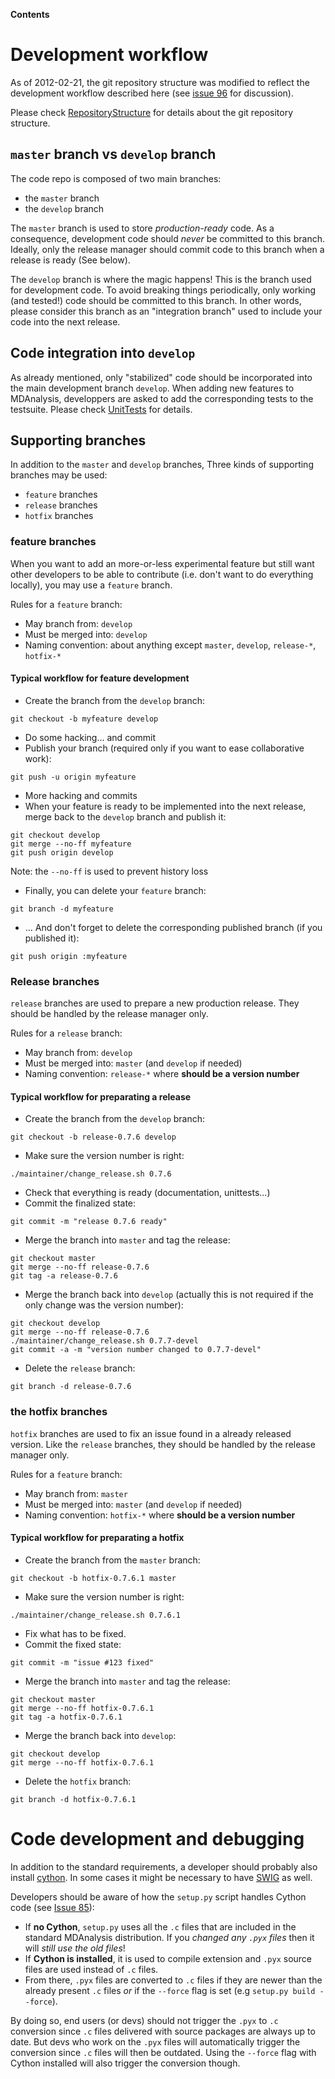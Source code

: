 **Contents**


# Development workflow #

As of 2012-02-21, the git repository structure was modified to reflect the development workflow described here (see [issue 96](http://issues.mdanalysis.org/96) for discussion).

Please check [RepositoryStructure](RepositoryStructure) for details about the git repository structure.

## `master` branch vs `develop` branch ##
The code repo is composed of two main branches:
  * the `master` branch
  * the `develop` branch

The `master` branch is used to store _production-ready_ code. As a consequence, development code should _never_ be committed to this branch. Ideally, only the release manager should commit code to this branch when a release is ready (See below).

The `develop` branch is where the magic happens! This is the branch used for development code. To avoid breaking things periodically, only working (and tested!) code should be committed to this branch. In other words, please consider this branch as an "integration branch" used to include your code into the next release.

## Code integration into `develop` ##

As already mentioned, only "stabilized" code should be incorporated into the main development branch `develop`. When adding new features to MDAnalysis, developpers are asked to add the corresponding tests to the testsuite. Please check [UnitTests](UnitTests) for details.

## Supporting branches ##
In addition to the `master` and `develop` branches, Three kinds of supporting branches may be used:
  * `feature` branches
  * `release` branches
  * `hotfix` branches

### feature branches ###

When you want to add an more-or-less experimental feature but still want other developers to be able to contribute (i.e. don't want to do everything locally), you may use a `feature` branch.

Rules for a `feature` branch:
  * May branch from: `develop`
  * Must be merged into: `develop`
  * Naming convention: about anything except `master`, `develop`, `release-*`, `hotfix-*`

#### Typical workflow for feature development ####

  * Create the branch from the `develop` branch:
```
git checkout -b myfeature develop
```
  * Do some hacking... and commit
  * Publish your branch (required only if you want to ease collaborative work):
```
git push -u origin myfeature
```
  * More hacking and commits
  * When your feature is ready to be implemented into the next release, merge back to the `develop` branch and publish it:
```
git checkout develop
git merge --no-ff myfeature
git push origin develop
```

Note: the `--no-ff` is used to prevent history loss

  * Finally, you can delete your `feature` branch:
```
git branch -d myfeature
```
  * ... And don't forget to delete the corresponding published branch (if you published it):
```
git push origin :myfeature
```

### Release branches ###

`release` branches are used to prepare a new production release.
They should be handled by the release manager only.

Rules for a `release` branch:
  * May branch from: `develop`
  * Must be merged into: `master` (and `develop` if needed)
  * Naming convention: `release-*` where **should be a version number**

#### Typical workflow for preparating a release ####

  * Create the branch from the `develop` branch:
```
git checkout -b release-0.7.6 develop
```

  * Make sure the version number is right:
```
./maintainer/change_release.sh 0.7.6
```
  * Check that everything is ready (documentation, unittests...)
  * Commit the finalized state:
```
git commit -m "release 0.7.6 ready"
```
  * Merge the branch into `master` and tag the release:
```
git checkout master
git merge --no-ff release-0.7.6
git tag -a release-0.7.6
```

  * Merge the branch back into `develop` (actually this is not required if the only change was the version number):
```
git checkout develop
git merge --no-ff release-0.7.6
./maintainer/change_release.sh 0.7.7-devel
git commit -a -m "version number changed to 0.7.7-devel"
```
  * Delete the `release` branch:
```
git branch -d release-0.7.6
```

### the hotfix branches ###
`hotfix` branches are used to fix an issue found in a already released version.
Like the `release` branches, they should be handled by the release manager only.

Rules for a `feature` branch:
  * May branch from: `master`
  * Must be merged into: `master` (and `develop` if needed)
  * Naming convention: `hotfix-*` where **should be a version number**

#### Typical workflow for preparating a hotfix ####

  * Create the branch from the `master` branch:
```
git checkout -b hotfix-0.7.6.1 master
```

  * Make sure the version number is right:
```
./maintainer/change_release.sh 0.7.6.1
```
  * Fix what has to be fixed.
  * Commit the fixed state:
```
git commit -m "issue #123 fixed"
```
  * Merge the branch into `master` and tag the release:
```
git checkout master
git merge --no-ff hotfix-0.7.6.1
git tag -a hotfix-0.7.6.1
```

  * Merge the branch back into `develop`:
```
git checkout develop
git merge --no-ff hotfix-0.7.6.1
```
  * Delete the `hotfix` branch:
```
git branch -d hotfix-0.7.6.1
```

# Code development and debugging #

In addition to the standard requirements, a developer should probably also install [cython](http://cython.org). In some cases it might be necessary to have [SWIG](http://www.swig.org) as well.

Developers should be aware of how the `setup.py` script handles Cython code (see [Issue 85](http://issues.mdanalysis.org/85)):

  * If **no Cython**, `setup.py` uses all the `.c` files that are included in the standard MDAnalysis distribution. If you _changed any `.pyx` files_ then it will _still use the old files_!
  * If **Cython is installed**, it is used to compile extension and `.pyx` source files are used instead of `.c` files.
  * From there, `.pyx` files are converted to `.c` files if they are newer than the already present `.c` files _or_ if the `--force` flag is set (e.g `setup.py build --force`).

By doing so, end users (or devs) should not trigger the `.pyx` to `.c` conversion since `.c` files delivered with source packages are always up to date. But devs who work on the `.pyx` files will automatically trigger the conversion since `.c` files will then be outdated.
Using the `--force` flag with Cython installed will also trigger the conversion though.
